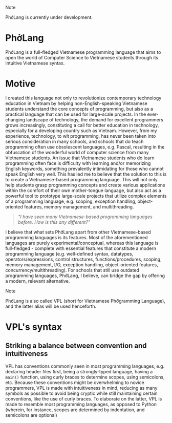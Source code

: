 > [!NOTE]
> PhởLang is currently under development.


# PhởLang
PhởLang is a full-fledged Vietnamese programming language that aims to open the world of Computer Science to Vietnamese students through its intuitive Vietnamese syntax.

# Motive
I created this language not only to revolutionize contemporary technology education in Vietnam by helping non-English-speaking Vietnamese students understand the core concepts of programming, but also as a practical language that can be used for large-scale projects.
In the ever-changing landscape of technology, the demand for excellent programmers grows increasingly, constituting a call for better education in technology, especially for a developing country such as Vietnam. However, from my experience, technology, to wit programming, has never been taken into serious consideration in many schools, and schools that do teach programming often use obsolescent languages, e.g. Pascal, resulting in the obfuscation of the wonderful world of computer science from many Vietnamese students. 
An issue that Vietnamese students who do learn programming often face is difficulty with learning and/or memorizing English keywords, something prevalently intimidating for those who cannot speak English very well.
This has led me to believe that the solution to this is to create a Vietnamese-based programming language. This will not only help students grasp programming concepts and create various applications within the comfort of their own mother-tongue language, but also act as a powerful tool to prototype large-scale projects that utilize complex elements of a programming language, e.g. scoping, exception handling, object-oriented features, memory management, and multithreading.

> _"I have seen many Vietnamese-based programming languages before. How is this any different?"_

I believe that what sets PhởLang apart from other Vietnamese-based programming languages is its features. Most of the aforementioned languages are purely experimental/conceptual, whereas this language is full-fledged - complete with essential features that constitute a modern programming language (e.g. well-defined syntax, datatypes, operators/expressions, control structures, functions/procedures, scoping, memory management, I/O, exception handling, object-oriented features, concurrency/multithreading).
For schools that still use outdated programming languages, PhởLang, I believe, can bridge the gap by offering a modern, relevant alternative.

> [!NOTE]
> PhởLang is also called VPL (short for Vietnamese Phởgramming Language), and the latter alias will be used henceforth.

# VPL's syntax
## Striking a balance between convention and intuitiveness
VPL has conventions commonly seen in most programming languages, e.g. declaring header files first, being a strongly-typed language, having a ```main()``` function, using curly braces to determine scopes, using semicolons, etc.
Because these conventions might be overwhelming to novice programmers, VPL is made with intuitiveness in mind, reducing as many symbols as possible to avoid being cryptic while still maintaining certain conventions, like the use of curly braces. To elaborate on the latter, VPL is made to resemble most programming languages, as opposed to Python (wherein, for instance, scopes are determined by indentation, and semicolons are optional)
